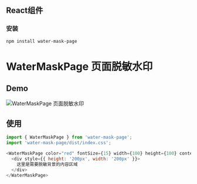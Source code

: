 
## React组件

### 安装
```bash
npm install water-mask-page
```

# WaterMaskPage 页面脱敏水印

## Demo
![WaterMaskPage 页面脱敏水印]([demo](https://houchaowei.github.io/water-mask/src-components-water-mask-page-water-mask-page/))
## 使用
```js
import { WaterMaskPage } from 'water-mask-page';
import 'water-mask-page/dist/index.css';

<WaterMaskPage color="red" fontSize={15} width={100} height={100} content={`脱敏内容`}>
  <div style={{ height: '200px', width: '200px' }}>
    这里是需要脱敏背景的内容区域
  </div>
</WaterMaskPage>
```

